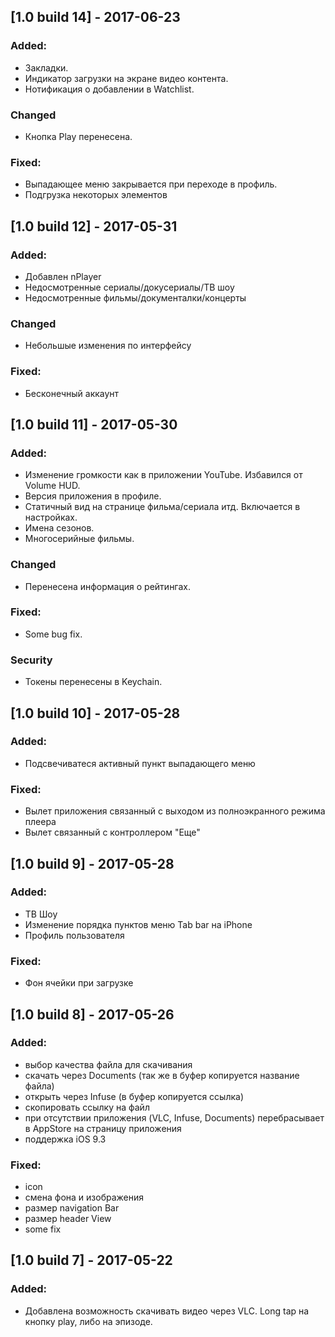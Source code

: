 ## [1.0 build 14] - 2017-06-23
### Added:
- Закладки.
- Индикатор загрузки на экране видео контента.
- Нотификация о добавлении в Watchlist.

### Changed
- Кнопка Play перенесена.

### Fixed:
- Выпадающее меню закрывается при переходе в профиль.
- Подгрузка некоторых элементов

## [1.0 build 12] - 2017-05-31
### Added:
- Добавлен nPlayer
- Недосмотренные сериалы/докусериалы/ТВ шоу
- Недосмотренные фильмы/документалки/концерты

### Changed
- Небольшые изменения по интерфейсу

### Fixed:
- Бесконечный аккаунт

## [1.0 build 11] - 2017-05-30
### Added:
- Изменение громкости как в приложении YouTube. Избавился от Volume HUD.
- Версия приложения в профиле.
- Статичный вид на странице фильма/сериала итд. Включается в настройках.
- Имена сезонов.
- Многосерийные фильмы.

### Changed
- Перенесена информация о рейтингах.

### Fixed:
- Some bug fix.

### Security
- Токены перенесены в Keychain.

## [1.0 build 10] - 2017-05-28
### Added:
- Подсвечиватеся активный пункт выпадающего меню

### Fixed:
- Вылет приложения связанный с выходом из полноэкранного режима плеера
- Вылет связанный с контроллером "Еще"

## [1.0 build 9] - 2017-05-28
### Added:
- ТВ Шоу
- Изменение порядка пунктов меню Tab bar на iPhone
- Профиль пользователя

### Fixed:
- Фон ячейки при загрузке

## [1.0 build 8] - 2017-05-26
### Added:
- выбор качества файла для скачивания
- скачать через Documents (так же в буфер копируется название файла)
- открыть через Infuse (в буфер копируется ссылка)
- скопировать ссылку на файл
- при отсутствии приложения (VLC, Infuse, Documents) перебрасывает в AppStore на страницу приложения
- поддержка iOS 9.3

### Fixed:
- icon
- смена фона и изображения
- размер navigation Bar
- размер header View
- some fix

## [1.0 build 7] - 2017-05-22
### Added:
- Добавлена возможность скачивать видео через VLC. Long tap на кнопку play, либо на эпизоде.

